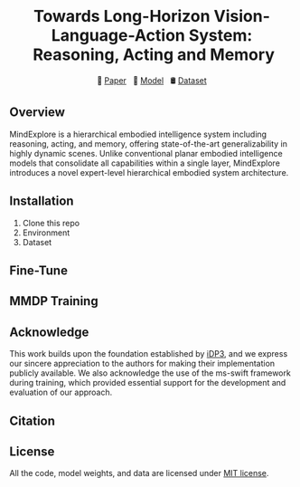 <div align="center">
    <h1>Towards Long-Horizon Vision-Language-Action System:  Reasoning, Acting and Memory
</div>
<div align="center">
  📝 <a href="./link">Paper</a> &nbsp; 🤗 <a href="./link">Model</a> &nbsp; 🛢️ <a href="./link">Dataset</a>
</div>



## Overview

MindExplore is a hierarchical embodied intelligence system including reasoning, acting, and memory, offering state-of-the-art generalizability in highly dynamic scenes. Unlike conventional planar embodied intelligence models that consolidate all capabilities within a single layer, MindExplore introduces a novel expert-level hierarchical embodied system architecture.

## Installation

1. Clone this repo
2. Environment
3. Dataset

## Fine-Tune



## MMDP Training



## Acknowledge

This work builds upon the foundation established by [iDP3](https://github.com/YanjieZe/Improved-3D-Diffusion-Policy), and we express our sincere appreciation to the authors for making their implementation publicly available. We also acknowledge the use of the ms-swift framework during training, which provided essential support for the development and evaluation of our approach.

## Citation



## License

All the code, model weights, and data are licensed under [MIT license](./LICENSE).